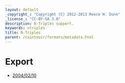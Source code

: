 ```yaml
---
layout: default
_copyright_: "Copyright (C) 2012-2013 Reece H. Dunn"
_license_: "CC-BY-SA 3.0"
description: N-Triples support.
keywords: ntriples
title: N-Triples
parent: /cainteoir/formats/metadata.html
---
```


# Export

*  [2004/02/10](ntriples2004-write)
